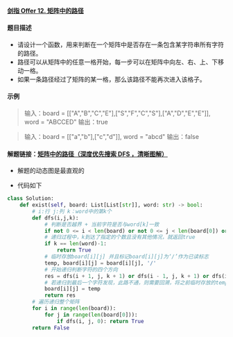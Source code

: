 #### [剑指 Offer 12. 矩阵中的路径](https://leetcode-cn.com/problems/ju-zhen-zhong-de-lu-jing-lcof/)

#### 题目描述

- 请设计一个函数，用来判断在一个矩阵中是否存在一条包含某字符串所有字符的路径。
- 路径可以从矩阵中的任意一格开始，每一步可以在矩阵中向左、右、上、下移动一格。
- 如果一条路径经过了矩阵的某一格，那么该路径不能再次进入该格子。

#### 示例

> 输入：board = [["A","B","C","E"],["S","F","C","S"],["A","D","E","E"]], word = "ABCCED"
> 输出：true

> 输入：board = [["a","b"],["c","d"]], word = "abcd"
> 输出：false

#### 解题链接：[矩阵中的路径（深度优先搜索 DFS ，清晰图解）](https://leetcode-cn.com/problems/ju-zhen-zhong-de-lu-jing-lcof/solution/mian-shi-ti-12-ju-zhen-zhong-de-lu-jing-shen-du-yo/)

- 解题的动态图是最直观的

- 代码如下

```python
class Solution:
    def exist(self, board: List[List[str]], word: str) -> bool:
        # i:行 j:列 k：word中的第k个
        def dfs(i,j,k):
            # 判断是否越界 + 当前字符是否与word[k]一致
            if not 0 <= i < len(board) or not 0 <= j < len(board[0]) or board[i][j] != word[k]: return False
            # 递归过程中，k到达了指定的个数且没有其他情况，就返回true
            if k == len(word)-1:
                return True
            # 临时存放board[i][j] 并且标记board[i][j]为‘/’作为已读标志
            temp, board[i][j] = board[i][j], '/'
            # 开始递归判断字符的四个方向
            res = dfs(i + 1, j, k + 1) or dfs(i - 1, j, k + 1) or dfs(i, j + 1, k + 1) or dfs(i, j - 1, k + 1)
            # 若递归到最后一个字符发现，此路不通，则需要回溯，将之前临时存放的temp归还至'/'
            board[i][j] = temp
            return res
        # 遍历递归整个矩阵
        for i in range(len(board)):
            for j in range(len(board[0])):
                if dfs(i, j, 0): return True
        return False
```

